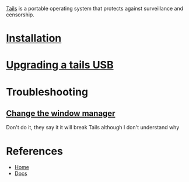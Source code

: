 [Tails](https://tails.net/install/linux/index.en.html) is a portable operating system that protects against surveillance and censorship.

# [Installation](https://tails.net/install/linux/index.en.html)

# [Upgrading a tails USB](https://tails.net/upgrade/tails/index.en.html)

# Troubleshooting

## [Change the window manager](https://www.reddit.com/r/tails/comments/qzruhv/changing_window_manager/)

Don't do it, they say it it will break Tails although I don't understand why

# References

- [Home](https://tails.net/index.en.html)
- [Docs](https://tails.net/doc/index.en.html)
